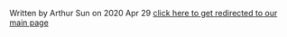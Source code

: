 Written by Arthur Sun on 2020 Apr 29
[click here to get redirected to our main page](https://www.youtube.com/watch?v=dQw4w9WgXcQ)
